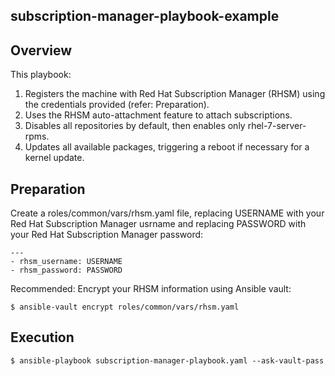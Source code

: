 ## subscription-manager-playbook-example

## Overview

This playbook:

1. Registers the machine with Red Hat Subscription Manager (RHSM) using the
   credentials provided (refer: Preparation).
2. Uses the RHSM auto-attachment feature to attach subscriptions.
3. Disables all repositories by default, then enables only rhel-7-server-rpms.
4. Updates all available packages, triggering a reboot if necessary for a kernel
   update.

## Preparation

Create a roles/common/vars/rhsm.yaml file, replacing USERNAME with your Red
Hat Subscription Manager usrname and replacing PASSWORD with your Red Hat
Subscription Manager password:

    ---
    - rhsm_username: USERNAME
    - rhsm_password: PASSWORD

Recommended: Encrypt your RHSM information using Ansible vault:

    $ ansible-vault encrypt roles/common/vars/rhsm.yaml

## Execution

    $ ansible-playbook subscription-manager-playbook.yaml --ask-vault-pass
